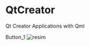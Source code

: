 # QtCreator
Qt Creator Applications with Qml

Button_1
![resim](https://user-images.githubusercontent.com/59085587/176126033-bcd561a1-4380-4576-882b-342b99483d7e.png)

